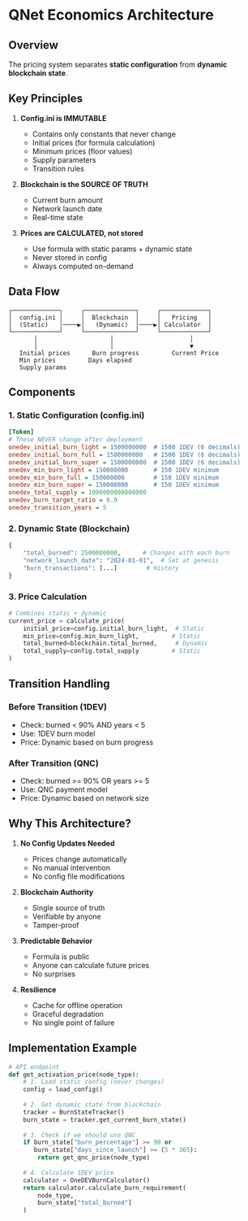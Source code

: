 # QNet Economics Architecture

## Overview

The pricing system separates **static configuration** from **dynamic blockchain state**.

## Key Principles

1. **Config.ini is IMMUTABLE**
   - Contains only constants that never change
   - Initial prices (for formula calculation)
   - Minimum prices (floor values)
   - Supply parameters
   - Transition rules

2. **Blockchain is the SOURCE OF TRUTH**
   - Current burn amount
   - Network launch date
   - Real-time state

3. **Prices are CALCULATED, not stored**
   - Use formula with static params + dynamic state
   - Never stored in config
   - Always computed on-demand

## Data Flow

```
┌─────────────┐     ┌──────────────┐     ┌─────────────┐
│  config.ini │     │  Blockchain  │     │   Pricing   │
│  (Static)   │────▶│   (Dynamic)  │────▶│ Calculator  │
└─────────────┘     └──────────────┘     └─────────────┘
       │                    │                     │
       │                    │                     ▼
   Initial prices      Burn progress         Current Price
   Min prices         Days elapsed
   Supply params
```

## Components

### 1. Static Configuration (config.ini)
```ini
[Token]
# These NEVER change after deployment
onedev_initial_burn_light = 1500000000  # 1500 1DEV (6 decimals)
onedev_initial_burn_full = 1500000000   # 1500 1DEV (6 decimals)
onedev_initial_burn_super = 1500000000  # 1500 1DEV (6 decimals)
onedev_min_burn_light = 150000000       # 150 1DEV minimum
onedev_min_burn_full = 150000000        # 150 1DEV minimum
onedev_min_burn_super = 150000000       # 150 1DEV minimum
onedev_total_supply = 1000000000000000
onedev_burn_target_ratio = 0.9
onedev_transition_years = 5
```

### 2. Dynamic State (Blockchain)
```python
{
    "total_burned": 2500000000,      # Changes with each burn
    "network_launch_date": "2024-01-01",  # Set at genesis
    "burn_transactions": [...]        # History
}
```

### 3. Price Calculation
```python
# Combines static + dynamic
current_price = calculate_price(
    initial_price=config.initial_burn_light,  # Static
    min_price=config.min_burn_light,         # Static
    total_burned=blockchain.total_burned,     # Dynamic
    total_supply=config.total_supply         # Static
)
```

## Transition Handling

### Before Transition (1DEV)
- Check: burned < 90% AND years < 5
- Use: 1DEV burn model
- Price: Dynamic based on burn progress

### After Transition (QNC)
- Check: burned >= 90% OR years >= 5
- Use: QNC payment model
- Price: Dynamic based on network size

## Why This Architecture?

1. **No Config Updates Needed**
   - Prices change automatically
   - No manual intervention
   - No config file modifications

2. **Blockchain Authority**
   - Single source of truth
   - Verifiable by anyone
   - Tamper-proof

3. **Predictable Behavior**
   - Formula is public
   - Anyone can calculate future prices
   - No surprises

4. **Resilience**
   - Cache for offline operation
   - Graceful degradation
   - No single point of failure

## Implementation Example

```python
# API endpoint
def get_activation_price(node_type):
    # 1. Load static config (never changes)
    config = load_config()
    
    # 2. Get dynamic state from blockchain
    tracker = BurnStateTracker()
    burn_state = tracker.get_current_burn_state()
    
    # 3. Check if we should use QNC
    if burn_state["burn_percentage"] >= 90 or 
       burn_state["days_since_launch"] >= (5 * 365):
        return get_qnc_price(node_type)
    
    # 4. Calculate 1DEV price
    calculator = OneDEVBurnCalculator()
    return calculator.calculate_burn_requirement(
        node_type,
        burn_state["total_burned"]
    )
```